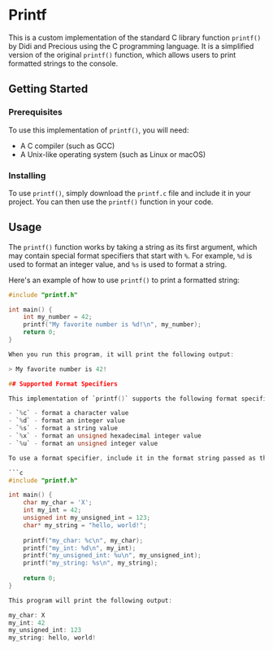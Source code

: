 # Printf

This is a custom implementation of the standard C library function `printf()` by Didi and Precious using the C programming language. It is a simplified version of the original `printf()` function, which allows users to print formatted strings to the console.

## Getting Started

### Prerequisites

To use this implementation of `printf()`, you will need:

* A C compiler (such as GCC)
* A Unix-like operating system (such as Linux or macOS)

### Installing

To use `printf()`, simply download the `printf.c` file and include it in your project. You can then use the `printf()` function in your code.

## Usage

The `printf()` function works by taking a string as its first argument, which may contain special format specifiers that start with `%`. For example, `%d` is used to format an integer value, and `%s` is used to format a string.

Here's an example of how to use `printf()` to print a formatted string:

```c
#include "printf.h"

int main() {
    int my_number = 42;
    printf("My favorite number is %d!\n", my_number);
    return 0;
}

When you run this program, it will print the following output:

> My favorite number is 42!

## Supported Format Specifiers

This implementation of `printf()` supports the following format specifiers:

- `%c` - format a character value
- `%d` - format an integer value
- `%s` - format a string value
- `%x` - format an unsigned hexadecimal integer value
- `%u` - format an unsigned integer value

To use a format specifier, include it in the format string passed as the first argument to `printf()`. For example:

```c
#include "printf.h"

int main() {
    char my_char = 'X';
    int my_int = 42;
    unsigned int my_unsigned_int = 123;
    char* my_string = "hello, world!";
    
    printf("my_char: %c\n", my_char);
    printf("my_int: %d\n", my_int);
    printf("my_unsigned_int: %u\n", my_unsigned_int);
    printf("my_string: %s\n", my_string);
    
    return 0;
}

This program will print the following output:

my_char: X
my_int: 42
my_unsigned_int: 123
my_string: hello, world!
